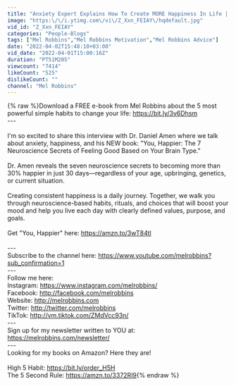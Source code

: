 ```yaml
---
title: "Anxiety Expert Explains How To Create MORE Happiness In Life | Mel Robbins with Dr. Daniel Amen"
image: "https:\/\/i.ytimg.com\/vi\/Z_Xxn_FEIAY\/hqdefault.jpg"
vid_id: "Z_Xxn_FEIAY"
categories: "People-Blogs"
tags: ["Mel Robbins","Mel Robbins Motivation","Mel Robbins Advice"]
date: "2022-04-02T15:48:10+03:00"
vid_date: "2022-04-01T15:00:16Z"
duration: "PT51M20S"
viewcount: "7414"
likeCount: "525"
dislikeCount: ""
channel: "Mel Robbins"
---
```

{% raw %}Download a FREE e-book from Mel Robbins about the 5 most powerful simple habits to change your life: <a rel="nofollow" target="blank" href="https://bit.ly/3v6Dhsm">https://bit.ly/3v6Dhsm</a> <br />---<br /><br />I'm so excited to share this interview with Dr. Daniel Amen where we talk about anxiety, happiness, and his NEW book: &quot;You, Happier: The 7 Neuroscience Secrets of Feeling Good Based on Your Brain Type.&quot;<br /><br />Dr. Amen reveals the seven neuroscience secrets to becoming more than 30% happier in just 30 days—regardless of your age, upbringing, genetics, or current situation. <br /><br />Creating consistent happiness is a daily journey. Together, we walk you through neuroscience-based habits, rituals, and choices that will boost your mood and help you live each day with clearly defined values, purpose, and goals. <br /> <br />Get &quot;You, Happier&quot; here: <a rel="nofollow" target="blank" href="https://amzn.to/3wT84tl">https://amzn.to/3wT84tl</a><br /><br />---<br />Subscribe to the channel here: <a rel="nofollow" target="blank" href="https://www.youtube.com/melrobbins​?sub_confirmation=1">https://www.youtube.com/melrobbins​?sub_confirmation=1</a> <br />---<br />Follow me here:<br />Instagram: <a rel="nofollow" target="blank" href="https://www.instagram.com/melrobbins/​">https://www.instagram.com/melrobbins/​</a> <br />Facebook: <a rel="nofollow" target="blank" href="http://facebook.com/melrobbins​">http://facebook.com/melrobbins​</a> <br />Website: <a rel="nofollow" target="blank" href="http://melrobbins.com​">http://melrobbins.com​</a> <br />Twitter: <a rel="nofollow" target="blank" href="http://twitter.com/melrobbins​">http://twitter.com/melrobbins​</a> <br />TikTok: <a rel="nofollow" target="blank" href="http://vm.tiktok.com/ZMdVcc93n/">http://vm.tiktok.com/ZMdVcc93n/</a> <br />---<br />Sign up for my newsletter written to YOU at: <a rel="nofollow" target="blank" href="https://melrobbins.com/newsletter/​">https://melrobbins.com/newsletter/​</a> <br />---<br />Looking for my books on Amazon? Here they are!<br /><br />High 5 Habit: <a rel="nofollow" target="blank" href="https://bit.ly/order_H5H">https://bit.ly/order_H5H</a> <br />The 5 Second Rule: <a rel="nofollow" target="blank" href="https://amzn.to/3372Rl9">https://amzn.to/3372Rl9</a>{% endraw %}
